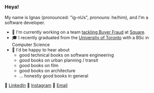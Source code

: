 ### Heya!

My name is Ignas (pronounced: "ig-nUs", pronouns: he/him), and I'm a software developer.

- 💼 I'm currently working on a team [tackling Buyer Fraud](https://squareup.com/us/en/payments/risk-manager) at [Square](https://squareup.com/us/en).
- 🎓 I recently graduated from the [University of Toronto](https://www.utoronto.ca/) with a BSc in Computer Science
- 👀 I'd be happy to hear about
  - good technical books on software engineering
  - good books on urban planning / transit 
  - good books on film
  - good books on architecture
  - ... honestly good books in general

🔗 [LinkedIn](https://www.linkedin.com/in/ignas-panero-armoska/)
🔗 [Instagram](https://www.instagram.com/ignor.nt/)
🔗 [Email](mailto:ignasgithub.bvmv1@simplelogin.com)
